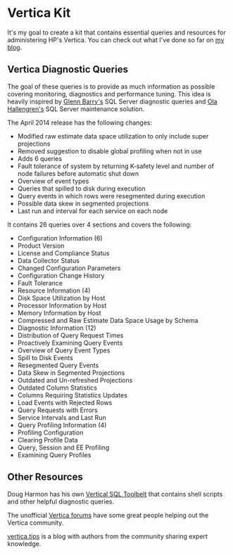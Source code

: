 # Vertica Kit
It's my goal to create a kit that contains essential queries and resources for administering HP's Vertica. You can check out what I've done so far on [my blog](http://www.jadito.us).

## Vertica Diagnostic Queries
The goal of these queries is to provide as much information as possible covering monitoring, diagnostics and performance tuning. This idea is heavily inspired by [Glenn Barry's](http://www.sqlskills.com/blogs/glenn/category/dmv-queries/) SQL Server diagnostic queries and [Ola Hallengren's](http://ola.hallengren.com/) SQL Server maintenance solution.

The April 2014 release has the following changes:
* Modified raw estimate data space utilization to only include super projections
* Removed suggestion to disable global profiling when not in use
* Adds 6 queries
 * Fault tolerance of system by returning K-safety level and number of node failures before automatic shut down
 * Overview of event types
 * Queries that spilled to disk during execution
 * Query events in which rows were resegmented during execution
 * Possible data skew in segmented projections
 * Last run and interval for each service on each node

It contains 26 queries over 4 sections and covers the following:

* Configuration Information (6)
 * Product Version
 * License and Compliance Status
 * Data Collector Status
 * Changed Configuration Parameters
 * Configuration Change History
 * Fault Tolerance
* Resource Information (4)
 * Disk Space Utilization by Host
 * Processor Information by Host
 * Memory Information by Host
 * Compressed and Raw Estimate Data Space Usage by Schema
* Diagnostic Information (12)
 * Distribution of Query Request Times
 * Proactively Examining Query Events
 * Overview of Query Event Types
 * Spill to Disk Events
 * Resegmented Query Events
 * Data Skew in Segmented Projections
 * Outdated and Un-refreshed Projections
 * Outdated Column Statistics
 * Columns Requiring Statistics Updates
 * Load Events with Rejected Rows
 * Query Requests with Errors
 * Service Intervals and Last Run
* Query Profiling Information (4)
 * Profiling Configuration
 * Clearing Profile Data
 * Query, Session and EE Profiling
 * Examining Query Profiles

## Other Resources
Doug Harmon has his own [Vertical SQL Toolbelt](https://github.com/DougHarmon/v-sql-tb) that contains shell scripts and other helpful diagnostic queries.

The unofficial [Vertica forums](http://www.vertica-forums.com) have some great people helping out the Vertica community.

[vertica.tips](http://www.vertica.tips) is a blog with authors from the community sharing expert knowledge.